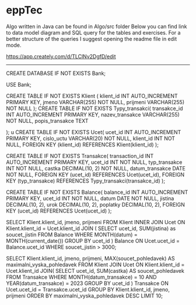 # eppTec
Algo written in Java can be found in Algo/src folder
Below you can find link to data model diagram and SQL query for the tables and exercises.
For a better structure of the queries I suggest opening the readme file in edit mode.

https://app.creately.com/d/TLClNv2DgfD/edit

-----------------------------------------------------------------------------------------

CREATE DATABASE IF NOT EXISTS Bank;

USE Bank;

CREATE TABLE IF NOT EXISTS Klient (
	klient_id INT AUTO_INCREMENT PRIMARY KEY,
	jmeno VARCHAR(255) NOT NULL,
	prijmeni VARCHAR(255) NOT NULL
);
CREATE TABLE IF NOT EXISTS Typy_transakci(
transakce_id INT AUTO_INCREMENT PRIMARY KEY,
nazev_transakce VARCHAR(255) NOT NULL,
popis_transakce TEXT

);
u
CREATE TABLE IF NOT EXISTS Ucet(
	ucet_id INT AUTO_INCREMENT PRIMARY KEY,
	cislo_uctu VARCHAR(20) NOT NULL,
	klient_id INT NOT NULL,
	FOREIGN KEY (klient_id) REFERENCES Klient(klient_id)
);

CREATE TABLE IF NOT EXISTS Transakce(
	transaction_id INT AUTO_INCREMENT PRIMARY KEY,
	ucet_id INT NOT NULL,
	typ_transakce INT NOT NULL,
	castka DECIMAL(10, 2) NOT NULL,
	datum_transakce DATE NOT NULL,
	FOREIGN KEY (ucet_id) REFERENCES Ucet(ucet_id),
	FOREIGN KEY (typ_transakce) REFERENCES Typy_transakci(transakce_id)
);

CREATE TABLE IF NOT EXISTS Balance(
	balance_id INT AUTO_INCREMENT PRIMARY KEY,
	ucet_id INT NOT NULL,
	datum DATE NOT NULL,
	jistina DECIMAL(10, 2),
	urok DECIMAL(10, 2),
	poplatky DECIMAL(10, 2),
	FOREIGN KEY (ucet_id) REFERENCES Ucet(ucet_id)
);


SELECT Klient.klient_id, jmeno, prijmeni FROM Klient
INNER JOIN Ucet 
ON Klient.klient_id = Ucet.klient_id
JOIN (
	SELECT ucet_id, SUM(jistina) as soucet_jistin
    FROM Balance
    WHERE MONTH(datum) = MONTH(current_date())
    GROUP BY ucet_id
) Balance 
ON Ucet.ucet_id = Balance.ucet_id
WHERE soucet_jistin > 3000;

SELECT Klient.klient_id, jmeno, prijmeni, MAX(soucet_pohledavek) AS maximalni_vyska_pohledavek FROM Klient
JOIN Ucet
ON Klient.klient_id = Ucet.klient_id
JOIN( 
	SELECT ucet_id, SUM(castka) AS soucet_pohledavek
    FROM Transakce
    WHERE MONTH(datum_transakce) = 10 AND YEAR(datum_transakce) = 2023
    GROUP BY ucet_id
) Transakce 
ON Ucet.ucet_id = Transakce.ucet_id
GROUP BY Klient.klient_id, jmeno, prijmeni
ORDER BY maximalni_vyska_pohledavek DESC
LIMIT 10;
